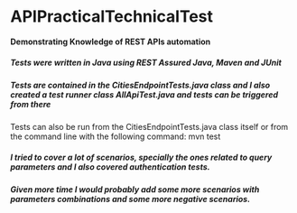 # APIPracticalTechnicalTest

**Demonstrating Knowledge of REST APIs automation**

##### Tests were written in Java using REST Assured Java, Maven and JUnit
##### Tests are contained in the CitiesEndpointTests.java class and I also created a test runner class AllApiTest.java and tests can be triggered from there 
Tests can also be run from the CitiesEndpointTests.java class itself or from the command line with the following command:  mvn test
##### I tried to cover a lot of scenarios, specially the ones related to query parameters and I also covered authentication tests.
##### Given more time I would probably add some more scenarios with parameters combinations and some more negative scenarios.